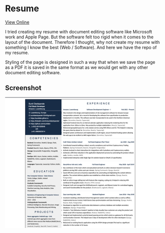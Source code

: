# Resume

[View Online](https://sunitdev.github.io/resume/)

I tried creating my resume with document editing software like Microsoft work and Apple Page. But the software felt too
rigid when it comes to the layout of the document. Therefore I thought, why not create my resume with something I know
the best (Web / Software). And here we have the repo of my resume.

Styling of the page is designed in such a way that when we save the page as a PDF it is saved in the same format as we
would get with any other document editing software.

## Screenshot

![Screenshot](docs/images/resume_screeshot.png)